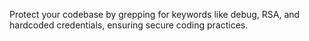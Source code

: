 Protect your codebase by grepping for keywords like debug, RSA, and hardcoded credentials, ensuring secure coding practices.
